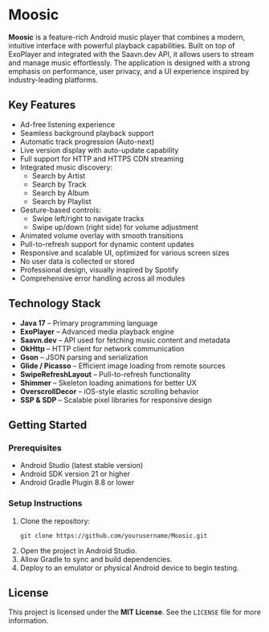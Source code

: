 # Moosic

**Moosic** is a feature-rich Android music player that combines a modern, intuitive interface with powerful playback capabilities. Built on top of ExoPlayer and integrated with the Saavn.dev API, it allows users to stream and manage music effortlessly. The application is designed with a strong emphasis on performance, user privacy, and a UI experience inspired by industry-leading platforms.

## Key Features

- Ad-free listening experience
- Seamless background playback support
- Automatic track progression (Auto-next)
- Live version display with auto-update capability
- Full support for HTTP and HTTPS CDN streaming
- Integrated music discovery:
  - Search by Artist
  - Search by Track
  - Search by Album
  - Search by Playlist
- Gesture-based controls:
  - Swipe left/right to navigate tracks
  - Swipe up/down (right side) for volume adjustment
- Animated volume overlay with smooth transitions
- Pull-to-refresh support for dynamic content updates
- Responsive and scalable UI, optimized for various screen sizes
- No user data is collected or stored
- Professional design, visually inspired by Spotify
- Comprehensive error handling across all modules

## Technology Stack

- **Java 17** – Primary programming language
- **ExoPlayer** – Advanced media playback engine
- **Saavn.dev** – API used for fetching music content and metadata
- **OkHttp** – HTTP client for network communication
- **Gson** – JSON parsing and serialization
- **Glide / Picasso** – Efficient image loading from remote sources
- **SwipeRefreshLayout** – Pull-to-refresh functionality
- **Shimmer** – Skeleton loading animations for better UX
- **OverscrollDecor** – iOS-style elastic scrolling behavior
- **SSP & SDP** – Scalable pixel libraries for responsive design

## Getting Started

### Prerequisites

- Android Studio (latest stable version)
- Android SDK version 21 or higher
- Android Gradle Plugin 8.8 or lower

### Setup Instructions

1. Clone the repository:
   ```
   git clone https://github.com/yourusername/Moosic.git
   ```
2. Open the project in Android Studio.
3. Allow Gradle to sync and build dependencies.
4. Deploy to an emulator or physical Android device to begin testing.

## License

This project is licensed under the **MIT License**. See the `LICENSE` file for more information.

